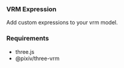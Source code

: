 ### VRM Expression
Add custom expressions to your vrm model.

### Requirements
- three.js
- @pixiv/three-vrm
